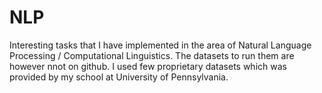 # NLP
Interesting tasks that I have implemented in the area of Natural Language Processing / Computational Linguistics. The datasets to run them are however nnot on github. I used few proprietary datasets which was provided by my school at University of Pennsylvania.
